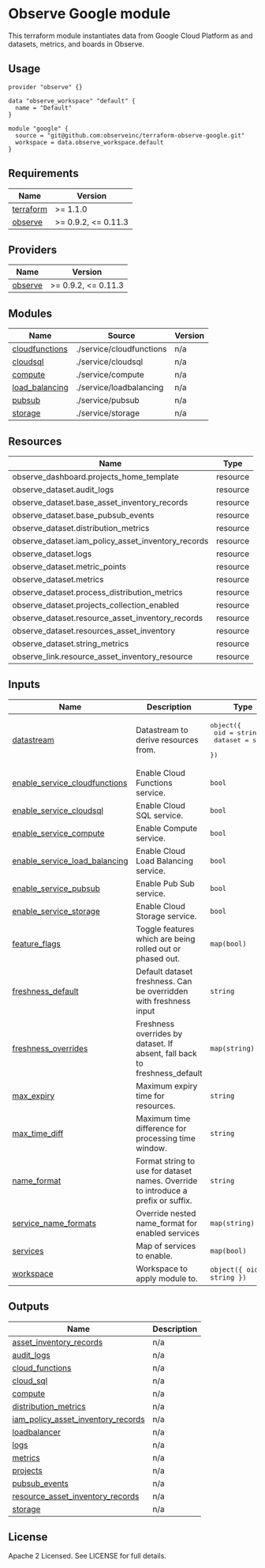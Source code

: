 # Observe Google module

This terraform module instantiates data from Google Cloud Platform as
and datasets, metrics, and boards in Observe.

## Usage

```hcl
provider "observe" {}

data "observe_workspace" "default" {
  name = "Default"
}

module "google" {
  source = "git@github.com:observeinc/terraform-observe-google.git"
  workspace = data.observe_workspace.default
}
```

<!-- BEGINNING OF PRE-COMMIT-TERRAFORM DOCS HOOK -->
## Requirements

| Name | Version |
|------|---------|
| <a name="requirement_terraform"></a> [terraform](#requirement\_terraform) | >= 1.1.0 |
| <a name="requirement_observe"></a> [observe](#requirement\_observe) | >= 0.9.2, <= 0.11.3 |

## Providers

| Name | Version |
|------|---------|
| <a name="provider_observe"></a> [observe](#provider\_observe) | >= 0.9.2, <= 0.11.3 |

## Modules

| Name | Source | Version |
|------|--------|---------|
| <a name="module_cloudfunctions"></a> [cloudfunctions](#module\_cloudfunctions) | ./service/cloudfunctions | n/a |
| <a name="module_cloudsql"></a> [cloudsql](#module\_cloudsql) | ./service/cloudsql | n/a |
| <a name="module_compute"></a> [compute](#module\_compute) | ./service/compute | n/a |
| <a name="module_load_balancing"></a> [load\_balancing](#module\_load\_balancing) | ./service/loadbalancing | n/a |
| <a name="module_pubsub"></a> [pubsub](#module\_pubsub) | ./service/pubsub | n/a |
| <a name="module_storage"></a> [storage](#module\_storage) | ./service/storage | n/a |

## Resources

| Name | Type |
|------|------|
| observe_dashboard.projects_home_template | resource |
| observe_dataset.audit_logs | resource |
| observe_dataset.base_asset_inventory_records | resource |
| observe_dataset.base_pubsub_events | resource |
| observe_dataset.distribution_metrics | resource |
| observe_dataset.iam_policy_asset_inventory_records | resource |
| observe_dataset.logs | resource |
| observe_dataset.metric_points | resource |
| observe_dataset.metrics | resource |
| observe_dataset.process_distribution_metrics | resource |
| observe_dataset.projects_collection_enabled | resource |
| observe_dataset.resource_asset_inventory_records | resource |
| observe_dataset.resources_asset_inventory | resource |
| observe_dataset.string_metrics | resource |
| observe_link.resource_asset_inventory_resource | resource |

## Inputs

| Name | Description | Type | Default | Required |
|------|-------------|------|---------|:--------:|
| <a name="input_datastream"></a> [datastream](#input\_datastream) | Datastream to derive resources from. | <pre>object({<br>    oid     = string<br>    dataset = string<br>  })</pre> | n/a | yes |
| <a name="input_enable_service_cloudfunctions"></a> [enable\_service\_cloudfunctions](#input\_enable\_service\_cloudfunctions) | Enable Cloud Functions service. | `bool` | `true` | no |
| <a name="input_enable_service_cloudsql"></a> [enable\_service\_cloudsql](#input\_enable\_service\_cloudsql) | Enable Cloud SQL service. | `bool` | `true` | no |
| <a name="input_enable_service_compute"></a> [enable\_service\_compute](#input\_enable\_service\_compute) | Enable Compute service. | `bool` | `true` | no |
| <a name="input_enable_service_load_balancing"></a> [enable\_service\_load\_balancing](#input\_enable\_service\_load\_balancing) | Enable Cloud Load Balancing service. | `bool` | `true` | no |
| <a name="input_enable_service_pubsub"></a> [enable\_service\_pubsub](#input\_enable\_service\_pubsub) | Enable Pub Sub service. | `bool` | `true` | no |
| <a name="input_enable_service_storage"></a> [enable\_service\_storage](#input\_enable\_service\_storage) | Enable Cloud Storage service. | `bool` | `true` | no |
| <a name="input_feature_flags"></a> [feature\_flags](#input\_feature\_flags) | Toggle features which are being rolled out or phased out. | `map(bool)` | `{}` | no |
| <a name="input_freshness_default"></a> [freshness\_default](#input\_freshness\_default) | Default dataset freshness. Can be overridden with freshness input | `string` | `"5m"` | no |
| <a name="input_freshness_overrides"></a> [freshness\_overrides](#input\_freshness\_overrides) | Freshness overrides by dataset. If absent, fall back to freshness\_default | `map(string)` | `{}` | no |
| <a name="input_max_expiry"></a> [max\_expiry](#input\_max\_expiry) | Maximum expiry time for resources. | `string` | `"4h"` | no |
| <a name="input_max_time_diff"></a> [max\_time\_diff](#input\_max\_time\_diff) | Maximum time difference for processing time window. | `string` | `"4h"` | no |
| <a name="input_name_format"></a> [name\_format](#input\_name\_format) | Format string to use for dataset names. Override to introduce a prefix or suffix. | `string` | `"GCP/%s"` | no |
| <a name="input_service_name_formats"></a> [service\_name\_formats](#input\_service\_name\_formats) | Override nested name\_format for enabled services | `map(string)` | `{}` | no |
| <a name="input_services"></a> [services](#input\_services) | Map of services to enable. | `map(bool)` | `{}` | no |
| <a name="input_workspace"></a> [workspace](#input\_workspace) | Workspace to apply module to. | `object({ oid = string })` | n/a | yes |

## Outputs

| Name | Description |
|------|-------------|
| <a name="output_asset_inventory_records"></a> [asset\_inventory\_records](#output\_asset\_inventory\_records) | n/a |
| <a name="output_audit_logs"></a> [audit\_logs](#output\_audit\_logs) | n/a |
| <a name="output_cloud_functions"></a> [cloud\_functions](#output\_cloud\_functions) | n/a |
| <a name="output_cloud_sql"></a> [cloud\_sql](#output\_cloud\_sql) | n/a |
| <a name="output_compute"></a> [compute](#output\_compute) | n/a |
| <a name="output_distribution_metrics"></a> [distribution\_metrics](#output\_distribution\_metrics) | n/a |
| <a name="output_iam_policy_asset_inventory_records"></a> [iam\_policy\_asset\_inventory\_records](#output\_iam\_policy\_asset\_inventory\_records) | n/a |
| <a name="output_loadbalancer"></a> [loadbalancer](#output\_loadbalancer) | n/a |
| <a name="output_logs"></a> [logs](#output\_logs) | n/a |
| <a name="output_metrics"></a> [metrics](#output\_metrics) | n/a |
| <a name="output_projects"></a> [projects](#output\_projects) | n/a |
| <a name="output_pubsub_events"></a> [pubsub\_events](#output\_pubsub\_events) | n/a |
| <a name="output_resource_asset_inventory_records"></a> [resource\_asset\_inventory\_records](#output\_resource\_asset\_inventory\_records) | n/a |
| <a name="output_storage"></a> [storage](#output\_storage) | n/a |
<!-- END OF PRE-COMMIT-TERRAFORM DOCS HOOK -->

## License

Apache 2 Licensed. See LICENSE for full details.
